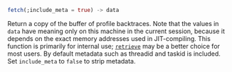```julia
fetch(;include_meta = true) -> data
```

Return a copy of the buffer of profile backtraces. Note that the values in `data` have meaning only on this machine in the current session, because it depends on the exact memory addresses used in JIT-compiling. This function is primarily for internal use; [`retrieve`](@ref) may be a better choice for most users. By default metadata such as threadid and taskid is included. Set `include_meta` to `false` to strip metadata.

